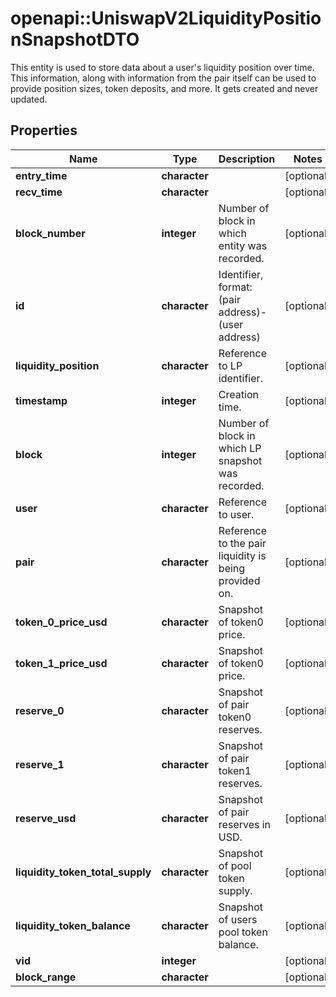 # openapi::UniswapV2LiquidityPositionSnapshotDTO

This entity is used to store data about a user's liquidity position over time. This information, along with information from the pair itself can be used to provide position sizes, token deposits, and more. It gets created and never updated.

## Properties
Name | Type | Description | Notes
------------ | ------------- | ------------- | -------------
**entry_time** | **character** |  | [optional] 
**recv_time** | **character** |  | [optional] 
**block_number** | **integer** | Number of block in which entity was recorded. | [optional] 
**id** | **character** | Identifier, format: (pair address)-(user address) | [optional] 
**liquidity_position** | **character** | Reference to LP identifier. | [optional] 
**timestamp** | **integer** | Creation time. | [optional] 
**block** | **integer** | Number of block in which LP snapshot was recorded. | [optional] 
**user** | **character** | Reference to user. | [optional] 
**pair** | **character** | Reference to the pair liquidity is being provided on. | [optional] 
**token_0_price_usd** | **character** | Snapshot of token0 price. | [optional] 
**token_1_price_usd** | **character** | Snapshot of token0 price. | [optional] 
**reserve_0** | **character** | Snapshot of pair token0 reserves. | [optional] 
**reserve_1** | **character** | Snapshot of pair token1 reserves. | [optional] 
**reserve_usd** | **character** | Snapshot of pair reserves in USD. | [optional] 
**liquidity_token_total_supply** | **character** | Snapshot of pool token supply. | [optional] 
**liquidity_token_balance** | **character** | Snapshot of users pool token balance. | [optional] 
**vid** | **integer** |  | [optional] 
**block_range** | **character** |  | [optional] 


